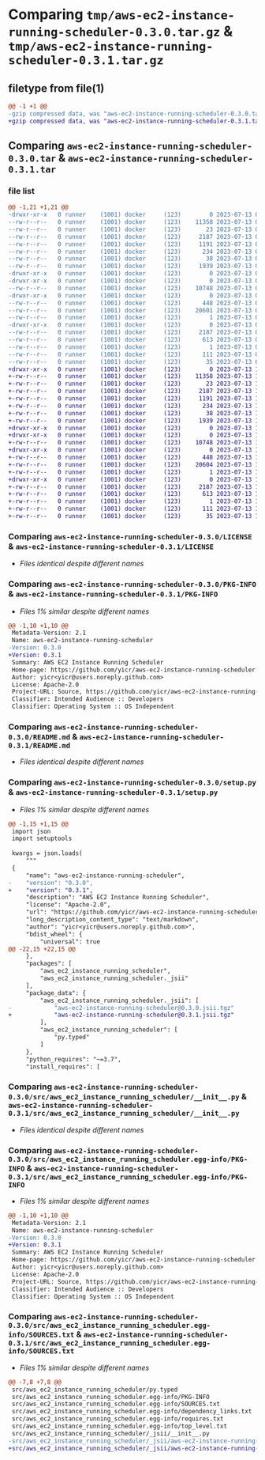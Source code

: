 # Comparing `tmp/aws-ec2-instance-running-scheduler-0.3.0.tar.gz` & `tmp/aws-ec2-instance-running-scheduler-0.3.1.tar.gz`

## filetype from file(1)

```diff
@@ -1 +1 @@
-gzip compressed data, was "aws-ec2-instance-running-scheduler-0.3.0.tar", last modified: Thu Jul 13 08:59:32 2023, max compression
+gzip compressed data, was "aws-ec2-instance-running-scheduler-0.3.1.tar", last modified: Thu Jul 13 19:20:12 2023, max compression
```

## Comparing `aws-ec2-instance-running-scheduler-0.3.0.tar` & `aws-ec2-instance-running-scheduler-0.3.1.tar`

### file list

```diff
@@ -1,21 +1,21 @@
-drwxr-xr-x   0 runner    (1001) docker     (123)        0 2023-07-13 08:59:32.137671 aws-ec2-instance-running-scheduler-0.3.0/
--rw-r--r--   0 runner    (1001) docker     (123)    11358 2023-07-13 08:59:18.000000 aws-ec2-instance-running-scheduler-0.3.0/LICENSE
--rw-r--r--   0 runner    (1001) docker     (123)       23 2023-07-13 08:59:18.000000 aws-ec2-instance-running-scheduler-0.3.0/MANIFEST.in
--rw-r--r--   0 runner    (1001) docker     (123)     2187 2023-07-13 08:59:32.137671 aws-ec2-instance-running-scheduler-0.3.0/PKG-INFO
--rw-r--r--   0 runner    (1001) docker     (123)     1191 2023-07-13 08:59:18.000000 aws-ec2-instance-running-scheduler-0.3.0/README.md
--rw-r--r--   0 runner    (1001) docker     (123)      234 2023-07-13 08:59:18.000000 aws-ec2-instance-running-scheduler-0.3.0/pyproject.toml
--rw-r--r--   0 runner    (1001) docker     (123)       38 2023-07-13 08:59:32.137671 aws-ec2-instance-running-scheduler-0.3.0/setup.cfg
--rw-r--r--   0 runner    (1001) docker     (123)     1939 2023-07-13 08:59:18.000000 aws-ec2-instance-running-scheduler-0.3.0/setup.py
-drwxr-xr-x   0 runner    (1001) docker     (123)        0 2023-07-13 08:59:32.133671 aws-ec2-instance-running-scheduler-0.3.0/src/
-drwxr-xr-x   0 runner    (1001) docker     (123)        0 2023-07-13 08:59:32.137671 aws-ec2-instance-running-scheduler-0.3.0/src/aws_ec2_instance_running_scheduler/
--rw-r--r--   0 runner    (1001) docker     (123)    10748 2023-07-13 08:59:18.000000 aws-ec2-instance-running-scheduler-0.3.0/src/aws_ec2_instance_running_scheduler/__init__.py
-drwxr-xr-x   0 runner    (1001) docker     (123)        0 2023-07-13 08:59:32.137671 aws-ec2-instance-running-scheduler-0.3.0/src/aws_ec2_instance_running_scheduler/_jsii/
--rw-r--r--   0 runner    (1001) docker     (123)      448 2023-07-13 08:59:18.000000 aws-ec2-instance-running-scheduler-0.3.0/src/aws_ec2_instance_running_scheduler/_jsii/__init__.py
--rw-r--r--   0 runner    (1001) docker     (123)    20601 2023-07-13 08:59:18.000000 aws-ec2-instance-running-scheduler-0.3.0/src/aws_ec2_instance_running_scheduler/_jsii/aws-ec2-instance-running-scheduler@0.3.0.jsii.tgz
--rw-r--r--   0 runner    (1001) docker     (123)        1 2023-07-13 08:59:18.000000 aws-ec2-instance-running-scheduler-0.3.0/src/aws_ec2_instance_running_scheduler/py.typed
-drwxr-xr-x   0 runner    (1001) docker     (123)        0 2023-07-13 08:59:32.137671 aws-ec2-instance-running-scheduler-0.3.0/src/aws_ec2_instance_running_scheduler.egg-info/
--rw-r--r--   0 runner    (1001) docker     (123)     2187 2023-07-13 08:59:32.000000 aws-ec2-instance-running-scheduler-0.3.0/src/aws_ec2_instance_running_scheduler.egg-info/PKG-INFO
--rw-r--r--   0 runner    (1001) docker     (123)      613 2023-07-13 08:59:32.000000 aws-ec2-instance-running-scheduler-0.3.0/src/aws_ec2_instance_running_scheduler.egg-info/SOURCES.txt
--rw-r--r--   0 runner    (1001) docker     (123)        1 2023-07-13 08:59:32.000000 aws-ec2-instance-running-scheduler-0.3.0/src/aws_ec2_instance_running_scheduler.egg-info/dependency_links.txt
--rw-r--r--   0 runner    (1001) docker     (123)      111 2023-07-13 08:59:32.000000 aws-ec2-instance-running-scheduler-0.3.0/src/aws_ec2_instance_running_scheduler.egg-info/requires.txt
--rw-r--r--   0 runner    (1001) docker     (123)       35 2023-07-13 08:59:32.000000 aws-ec2-instance-running-scheduler-0.3.0/src/aws_ec2_instance_running_scheduler.egg-info/top_level.txt
+drwxr-xr-x   0 runner    (1001) docker     (123)        0 2023-07-13 19:20:12.749019 aws-ec2-instance-running-scheduler-0.3.1/
+-rw-r--r--   0 runner    (1001) docker     (123)    11358 2023-07-13 19:20:01.000000 aws-ec2-instance-running-scheduler-0.3.1/LICENSE
+-rw-r--r--   0 runner    (1001) docker     (123)       23 2023-07-13 19:20:01.000000 aws-ec2-instance-running-scheduler-0.3.1/MANIFEST.in
+-rw-r--r--   0 runner    (1001) docker     (123)     2187 2023-07-13 19:20:12.749019 aws-ec2-instance-running-scheduler-0.3.1/PKG-INFO
+-rw-r--r--   0 runner    (1001) docker     (123)     1191 2023-07-13 19:20:01.000000 aws-ec2-instance-running-scheduler-0.3.1/README.md
+-rw-r--r--   0 runner    (1001) docker     (123)      234 2023-07-13 19:20:01.000000 aws-ec2-instance-running-scheduler-0.3.1/pyproject.toml
+-rw-r--r--   0 runner    (1001) docker     (123)       38 2023-07-13 19:20:12.749019 aws-ec2-instance-running-scheduler-0.3.1/setup.cfg
+-rw-r--r--   0 runner    (1001) docker     (123)     1939 2023-07-13 19:20:01.000000 aws-ec2-instance-running-scheduler-0.3.1/setup.py
+drwxr-xr-x   0 runner    (1001) docker     (123)        0 2023-07-13 19:20:12.745019 aws-ec2-instance-running-scheduler-0.3.1/src/
+drwxr-xr-x   0 runner    (1001) docker     (123)        0 2023-07-13 19:20:12.745019 aws-ec2-instance-running-scheduler-0.3.1/src/aws_ec2_instance_running_scheduler/
+-rw-r--r--   0 runner    (1001) docker     (123)    10748 2023-07-13 19:20:01.000000 aws-ec2-instance-running-scheduler-0.3.1/src/aws_ec2_instance_running_scheduler/__init__.py
+drwxr-xr-x   0 runner    (1001) docker     (123)        0 2023-07-13 19:20:12.749019 aws-ec2-instance-running-scheduler-0.3.1/src/aws_ec2_instance_running_scheduler/_jsii/
+-rw-r--r--   0 runner    (1001) docker     (123)      448 2023-07-13 19:20:01.000000 aws-ec2-instance-running-scheduler-0.3.1/src/aws_ec2_instance_running_scheduler/_jsii/__init__.py
+-rw-r--r--   0 runner    (1001) docker     (123)    20604 2023-07-13 19:20:01.000000 aws-ec2-instance-running-scheduler-0.3.1/src/aws_ec2_instance_running_scheduler/_jsii/aws-ec2-instance-running-scheduler@0.3.1.jsii.tgz
+-rw-r--r--   0 runner    (1001) docker     (123)        1 2023-07-13 19:20:01.000000 aws-ec2-instance-running-scheduler-0.3.1/src/aws_ec2_instance_running_scheduler/py.typed
+drwxr-xr-x   0 runner    (1001) docker     (123)        0 2023-07-13 19:20:12.749019 aws-ec2-instance-running-scheduler-0.3.1/src/aws_ec2_instance_running_scheduler.egg-info/
+-rw-r--r--   0 runner    (1001) docker     (123)     2187 2023-07-13 19:20:12.000000 aws-ec2-instance-running-scheduler-0.3.1/src/aws_ec2_instance_running_scheduler.egg-info/PKG-INFO
+-rw-r--r--   0 runner    (1001) docker     (123)      613 2023-07-13 19:20:12.000000 aws-ec2-instance-running-scheduler-0.3.1/src/aws_ec2_instance_running_scheduler.egg-info/SOURCES.txt
+-rw-r--r--   0 runner    (1001) docker     (123)        1 2023-07-13 19:20:12.000000 aws-ec2-instance-running-scheduler-0.3.1/src/aws_ec2_instance_running_scheduler.egg-info/dependency_links.txt
+-rw-r--r--   0 runner    (1001) docker     (123)      111 2023-07-13 19:20:12.000000 aws-ec2-instance-running-scheduler-0.3.1/src/aws_ec2_instance_running_scheduler.egg-info/requires.txt
+-rw-r--r--   0 runner    (1001) docker     (123)       35 2023-07-13 19:20:12.000000 aws-ec2-instance-running-scheduler-0.3.1/src/aws_ec2_instance_running_scheduler.egg-info/top_level.txt
```

### Comparing `aws-ec2-instance-running-scheduler-0.3.0/LICENSE` & `aws-ec2-instance-running-scheduler-0.3.1/LICENSE`

 * *Files identical despite different names*

### Comparing `aws-ec2-instance-running-scheduler-0.3.0/PKG-INFO` & `aws-ec2-instance-running-scheduler-0.3.1/PKG-INFO`

 * *Files 1% similar despite different names*

```diff
@@ -1,10 +1,10 @@
 Metadata-Version: 2.1
 Name: aws-ec2-instance-running-scheduler
-Version: 0.3.0
+Version: 0.3.1
 Summary: AWS EC2 Instance Running Scheduler
 Home-page: https://github.com/yicr/aws-ec2-instance-running-scheduler.git
 Author: yicr<yicr@users.noreply.github.com>
 License: Apache-2.0
 Project-URL: Source, https://github.com/yicr/aws-ec2-instance-running-scheduler.git
 Classifier: Intended Audience :: Developers
 Classifier: Operating System :: OS Independent
```

### Comparing `aws-ec2-instance-running-scheduler-0.3.0/README.md` & `aws-ec2-instance-running-scheduler-0.3.1/README.md`

 * *Files identical despite different names*

### Comparing `aws-ec2-instance-running-scheduler-0.3.0/setup.py` & `aws-ec2-instance-running-scheduler-0.3.1/setup.py`

 * *Files 1% similar despite different names*

```diff
@@ -1,15 +1,15 @@
 import json
 import setuptools
 
 kwargs = json.loads(
     """
 {
     "name": "aws-ec2-instance-running-scheduler",
-    "version": "0.3.0",
+    "version": "0.3.1",
     "description": "AWS EC2 Instance Running Scheduler",
     "license": "Apache-2.0",
     "url": "https://github.com/yicr/aws-ec2-instance-running-scheduler.git",
     "long_description_content_type": "text/markdown",
     "author": "yicr<yicr@users.noreply.github.com>",
     "bdist_wheel": {
         "universal": true
@@ -22,15 +22,15 @@
     },
     "packages": [
         "aws_ec2_instance_running_scheduler",
         "aws_ec2_instance_running_scheduler._jsii"
     ],
     "package_data": {
         "aws_ec2_instance_running_scheduler._jsii": [
-            "aws-ec2-instance-running-scheduler@0.3.0.jsii.tgz"
+            "aws-ec2-instance-running-scheduler@0.3.1.jsii.tgz"
         ],
         "aws_ec2_instance_running_scheduler": [
             "py.typed"
         ]
     },
     "python_requires": "~=3.7",
     "install_requires": [
```

### Comparing `aws-ec2-instance-running-scheduler-0.3.0/src/aws_ec2_instance_running_scheduler/__init__.py` & `aws-ec2-instance-running-scheduler-0.3.1/src/aws_ec2_instance_running_scheduler/__init__.py`

 * *Files identical despite different names*

### Comparing `aws-ec2-instance-running-scheduler-0.3.0/src/aws_ec2_instance_running_scheduler.egg-info/PKG-INFO` & `aws-ec2-instance-running-scheduler-0.3.1/src/aws_ec2_instance_running_scheduler.egg-info/PKG-INFO`

 * *Files 1% similar despite different names*

```diff
@@ -1,10 +1,10 @@
 Metadata-Version: 2.1
 Name: aws-ec2-instance-running-scheduler
-Version: 0.3.0
+Version: 0.3.1
 Summary: AWS EC2 Instance Running Scheduler
 Home-page: https://github.com/yicr/aws-ec2-instance-running-scheduler.git
 Author: yicr<yicr@users.noreply.github.com>
 License: Apache-2.0
 Project-URL: Source, https://github.com/yicr/aws-ec2-instance-running-scheduler.git
 Classifier: Intended Audience :: Developers
 Classifier: Operating System :: OS Independent
```

### Comparing `aws-ec2-instance-running-scheduler-0.3.0/src/aws_ec2_instance_running_scheduler.egg-info/SOURCES.txt` & `aws-ec2-instance-running-scheduler-0.3.1/src/aws_ec2_instance_running_scheduler.egg-info/SOURCES.txt`

 * *Files 1% similar despite different names*

```diff
@@ -7,8 +7,8 @@
 src/aws_ec2_instance_running_scheduler/py.typed
 src/aws_ec2_instance_running_scheduler.egg-info/PKG-INFO
 src/aws_ec2_instance_running_scheduler.egg-info/SOURCES.txt
 src/aws_ec2_instance_running_scheduler.egg-info/dependency_links.txt
 src/aws_ec2_instance_running_scheduler.egg-info/requires.txt
 src/aws_ec2_instance_running_scheduler.egg-info/top_level.txt
 src/aws_ec2_instance_running_scheduler/_jsii/__init__.py
-src/aws_ec2_instance_running_scheduler/_jsii/aws-ec2-instance-running-scheduler@0.3.0.jsii.tgz
+src/aws_ec2_instance_running_scheduler/_jsii/aws-ec2-instance-running-scheduler@0.3.1.jsii.tgz
```

